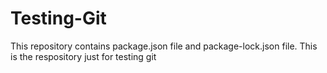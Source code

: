 # Testing-Git
This repository contains package.json file and package-lock.json file.
This is the respository just for testing git
